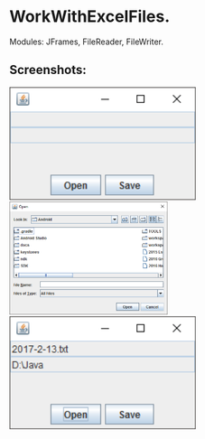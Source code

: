 # WorkWithExcelFiles.

Modules: JFrames, FileReader, FileWriter.

## Screenshots:
<img src="./docs/main01.PNG" height="200px" alt="Init" title="Init" />
<img src="./docs/main02.PNG" height="200px" alt="Choose File" title="Choose File" />
<img src="./docs/main03.PNG" height="200px" alt="Check" title="Check" />
